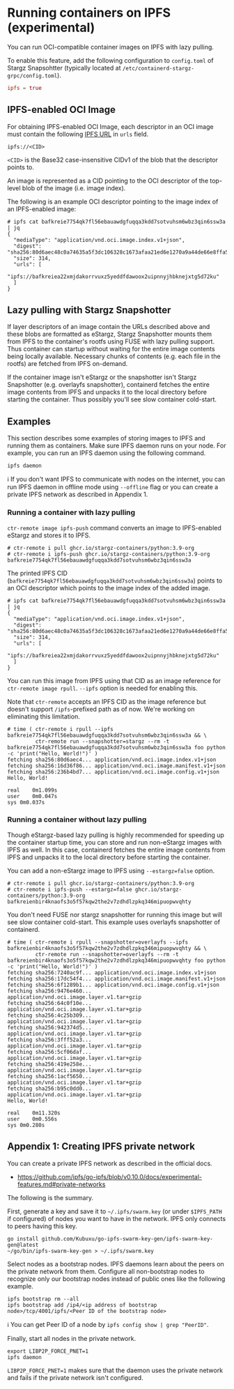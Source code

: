 # Running containers on IPFS (experimental)

You can run OCI-compatible container images on IPFS with lazy pulling.

To enable this feature, add the following configuration to `config.toml` of Stargz Snapsohtter (typically located at `/etc/containerd-stargz-grpc/config.toml`).

```toml
ipfs = true
```

## IPFS-enabled OCI Image

For obtaining IPFS-enabled OCI Image, each descriptor in an OCI image must contain the following [IPFS URL](https://docs.ipfs.io/how-to/address-ipfs-on-web/#native-urls) in `urls` field.

```
ipfs://<CID>
```

`<CID>` is the Base32 case-insensitive CIDv1 of the blob that the descriptor points to.

An image is represented as a CID pointing to the OCI descriptor of the top-level blob of the image (i.e. image index).

The following is an example OCI descriptor pointing to the image index of an IPFS-enabled image:

```console
# ipfs cat bafkreie7754qk7fl56ebauawdgfuqqa3kdd7sotvuhsm6wbz3qin6ssw3a | jq
{
  "mediaType": "application/vnd.oci.image.index.v1+json",
  "digest": "sha256:80d6aec48c0a74635a5f3dc106328c1673afaa21ed6e1270a9a44de66e8ffa55",
  "size": 314,
  "urls": [
    "ipfs://bafkreiea22xmjdakorrvuxz5yeddfdawoox2uipnnyjhbknejxtg5d72ku"
  ]
}
```

## Lazy pulling with Stargz Snapshotter

If layer descriptors of an image contain the URLs described above and these blobs are formatted as eStargz, Stargz Snapshotter mounts them from IPFS to the container's rootfs using FUSE with lazy pulling support.
Thus container can startup without waiting for the entire image contents being locally available.
Necessary chunks of contents (e.g. each file in the rootfs) are fetched from IPFS on-demand.

If the container image isn't eStargz or the snapshotter isn't Stargz Snapshotter (e.g. overlayfs snapshotter), containerd fetches the entire image contents from IPFS and unpacks it to the local directory before starting the container.
Thus possibly you'll see slow container cold-start.

## Examples

This section describes some examples of storing images to IPFS and running them as containers.
Make sure IPFS daemon runs on your node.
For example, you can run an IPFS daemon using the following command.

```
ipfs daemon
```

:information_source: If you don't want IPFS to communicate with nodes on the internet, you can run IPFS daemon in offline mode using `--offline` flag or you can create a private IPFS network as described in Appendix 1.

### Running a container with lazy pulling

`ctr-remote image ipfs-push` command converts an image to IPFS-enabled eStargz and stores it to IPFS.

```console
# ctr-remote i pull ghcr.io/stargz-containers/python:3.9-org
# ctr-remote i ipfs-push ghcr.io/stargz-containers/python:3.9-org
bafkreie7754qk7fl56ebauawdgfuqqa3kdd7sotvuhsm6wbz3qin6ssw3a
```

The printed IPFS CID (`bafkreie7754qk7fl56ebauawdgfuqqa3kdd7sotvuhsm6wbz3qin6ssw3a`) points to an OCI descriptor which points to the image index of the added image.

```console
# ipfs cat bafkreie7754qk7fl56ebauawdgfuqqa3kdd7sotvuhsm6wbz3qin6ssw3a | jq
{
  "mediaType": "application/vnd.oci.image.index.v1+json",
  "digest": "sha256:80d6aec48c0a74635a5f3dc106328c1673afaa21ed6e1270a9a44de66e8ffa55",
  "size": 314,
  "urls": [
    "ipfs://bafkreiea22xmjdakorrvuxz5yeddfdawoox2uipnnyjhbknejxtg5d72ku"
  ]
}
```

You can run this image from IPFS using that CID as an image reference for `ctr-remote image rpull`.
`--ipfs` option is needed for enabling this.

Note that `ctr-remote` accepts an IPFS CID as the image reference but doesn't support `/ipfs`-prefixed path as of now.
We're working on eliminating this limitation.

```console
# time ( ctr-remote i rpull --ipfs bafkreie7754qk7fl56ebauawdgfuqqa3kdd7sotvuhsm6wbz3qin6ssw3a && \
         ctr-remote run --snapshotter=stargz --rm -t bafkreie7754qk7fl56ebauawdgfuqqa3kdd7sotvuhsm6wbz3qin6ssw3a foo python -c 'print("Hello, World!")' )
fetching sha256:80d6aec4... application/vnd.oci.image.index.v1+json
fetching sha256:16d36f86... application/vnd.oci.image.manifest.v1+json
fetching sha256:236b4bd7... application/vnd.oci.image.config.v1+json
Hello, World!

real	0m1.099s
user	0m0.047s
sys	0m0.037s
```

### Running a container without lazy pulling

Though eStargz-based lazy pulling is highly recommended for speeding up the container startup time, you can store and run non-eStargz images with IPFS as well.
In this case, containerd fetches the entire image contents from IPFS and unpacks it to the local directory before starting the container.

You can add a non-eStargz image to IPFS using `--estargz=false` option.

```console
# ctr-remote i pull ghcr.io/stargz-containers/python:3.9-org
# ctr-remote i ipfs-push --estargz=false ghcr.io/stargz-containers/python:3.9-org
bafkreienbir4knaofs3o5f57kqw2the2v7zdhdlzpkq346mipuopwvqhty
```

You don't need FUSE nor stargz snapshotter for running this image but will see slow container cold-start.
This example uses overlayfs snapshotter of containerd.

```console
# time ( ctr-remote i rpull --snapshotter=overlayfs --ipfs bafkreienbir4knaofs3o5f57kqw2the2v7zdhdlzpkq346mipuopwvqhty && \
         ctr-remote run --snapshotter=overlayfs --rm -t bafkreienbir4knaofs3o5f57kqw2the2v7zdhdlzpkq346mipuopwvqhty foo python -c 'print("Hello, World!")' )
fetching sha256:7240ac9f... application/vnd.oci.image.index.v1+json
fetching sha256:17dc54f4... application/vnd.oci.image.manifest.v1+json
fetching sha256:6f1289b1... application/vnd.oci.image.config.v1+json
fetching sha256:9476e460... application/vnd.oci.image.layer.v1.tar+gzip
fetching sha256:64c0f10e... application/vnd.oci.image.layer.v1.tar+gzip
fetching sha256:4c25b309... application/vnd.oci.image.layer.v1.tar+gzip
fetching sha256:942374d5... application/vnd.oci.image.layer.v1.tar+gzip
fetching sha256:3fff52a3... application/vnd.oci.image.layer.v1.tar+gzip
fetching sha256:5cf06daf... application/vnd.oci.image.layer.v1.tar+gzip
fetching sha256:419e258e... application/vnd.oci.image.layer.v1.tar+gzip
fetching sha256:1acf5650... application/vnd.oci.image.layer.v1.tar+gzip
fetching sha256:b95c0dd0... application/vnd.oci.image.layer.v1.tar+gzip
Hello, World!

real	0m11.320s
user	0m0.556s
sys	0m0.280s
```

## Appendix 1: Creating IPFS private network

You can create a private IPFS network as described in the official docs.

- https://github.com/ipfs/go-ipfs/blob/v0.10.0/docs/experimental-features.md#private-networks

The following is the summary.

First, generate a key and save it to `~/.ipfs/swarm.key` (or under `$IPFS_PATH` if configured) of nodes you want to have in the network.
IPFS only connects to peers having this key.

```
go install github.com/Kubuxu/go-ipfs-swarm-key-gen/ipfs-swarm-key-gen@latest
~/go/bin/ipfs-swarm-key-gen > ~/.ipfs/swarm.key
```

Select nodes as a bootstrap nodes.
IPFS daemons learn about the peers on the private network from them.
Configure all non-bootstrap nodes to recognize only our bootstrap nodes instead of public ones like the following example.

```
ipfs bootstrap rm --all
ipfs bootstrap add /ip4/<ip address of bootstrap node>/tcp/4001/ipfs/<Peer ID of the bootstrap node>
```

:information_source: You can get Peer ID of a node by `ipfs config show | grep "PeerID"`.

Finally, start all nodes in the private network.

```
export LIBP2P_FORCE_PNET=1
ipfs daemon
```

`LIBP2P_FORCE_PNET=1` makes sure that the daemon uses the private network and fails if the private network isn't configured.
